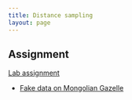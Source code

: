 ```yaml
---
title: Distance sampling
layout: page
---
```



## Assignment

[Lab assignment](lab-distance.pdf)

- [Fake data on Mongolian Gazelle](GazelleFakeData.csv)



